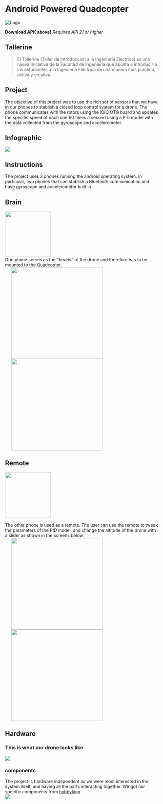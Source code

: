 # Android Powered Quadcopter
![Logo](http://juanjoneri.me/img/Drone/Drone-Logo.png)<br>

**Download APK above!**
*Requires API 21 or higher*

## Tallerine
> El Tallerine (Taller de Introducción a la Ingeniería Eléctrica) es una nueva iniciativa de la Facultad de Ingeniería que apunta a introducir a los estudiantes a la Ingeniería Eléctrica de una manera más práctica, activa y creativa.

## Project
The objective of this project was to use the rich set of sensors that we have in our phones to stablish a closed loop control system for a drone. The phone communicates with the rotors using the IOIO OTG board and updates the specific speed of each one 60 times a second using a PID model with the data collected from the gyroscope and accelerometer.

## Infographic
<img src="http://juanjoneri.com/img/ioioPoster.jpg"/>

## Instructions
The project uses 2 phones running the android operating system. In particular, two phones that can stablish a Bluetooth communication and have gyroscope and accelerometer built in.
## Brain
<img src="http://juanjoneri.com/img/Drone/brain_icon_app.png" width="150"/><br>
One phone serves as the *"brains"* of the drone and therefore has to be mounted to the Quadcopter.<br>
<img src="http://juanjoneri.com/img/Drone/Screen_brain.png" hspace="20" width="300"/>
<img src="http://juanjoneri.com/img/Drone/Screen_brain_2.png" hspace="20" width="300"/>

## Remote
<img src="http://juanjoneri.com/img/Drone/controller_icon_app.png" width="150"/>

The other phone is used as a remote. The user can use the remote to tweak the parameters of the PID model, and change the altitude of the drone with a slider as shown in the screens below.<br>
<img src="http://juanjoneri.com/img/Drone/Screen_Controller.png" hspace="20" width="300"/>
<img src="http://juanjoneri.com/img/Drone/Screen_Controller_2.png" hspace="20" width="300"/>

## Hardware

### This is what our drone looks like
<img src="http://juanjoneri.com/img/Drone/Drone.jpg"/>

### components
The project is hardware independent as we were most interested in the system itself, and having all the parts interacting together. We got our specific components from [hobbyking](https://hobbyking.com/en_us)<br>
<img src="http://juanjoneri.com/img/Drone/Hardware.jpg"/>
